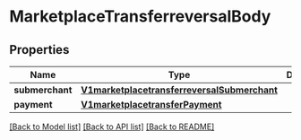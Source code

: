 # MarketplaceTransferreversalBody

## Properties
Name | Type | Description | Notes
------------ | ------------- | ------------- | -------------
**submerchant** | [**V1marketplacetransferreversalSubmerchant**](V1marketplacetransferreversalSubmerchant.md) |  | 
**payment** | [**V1marketplacetransferPayment**](V1marketplacetransferPayment.md) |  | 

[[Back to Model list]](../README.md#documentation-for-models) [[Back to API list]](../README.md#documentation-for-api-endpoints) [[Back to README]](../README.md)

